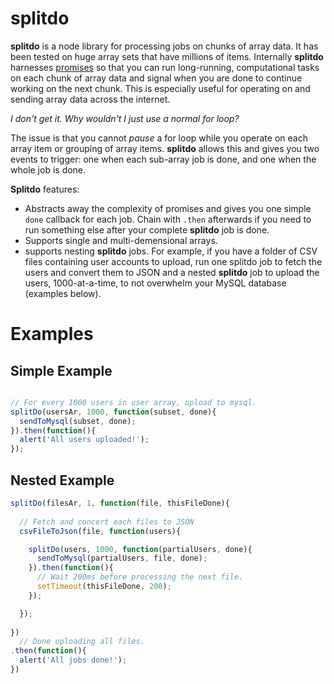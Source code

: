 # splitdo
**splitdo** is a node library for processing jobs on chunks of array data.  It has been tested on huge array sets that have millions of items. Internally **splitdo** harnesses [promises](https://github.com/kriskowal/q) so that you can run long-running, computational tasks on each chunk of array data and signal when you are done to continue working on the next chunk.  This is especially useful for operating on and sending array data across the internet.

*I don't get it. Why wouldn't I just use a normal for loop?*

The issue is that you cannot _pause_ a for loop while you operate on each array item or grouping of array items.  **splitdo** allows this and gives you two events to trigger: one when each sub-array job is done, and one when the whole job is done. 

**Splitdo** features:

* Abstracts away the complexity of promises and gives you one simple `done` callback for each job.  Chain with `.then` afterwards if you need to run something else after your complete **splitdo** job is done.
* Supports single and multi-demensional arrays.
* supports nesting **splitdo** jobs.  For example, if you have a folder of CSV files containing user accounts to upload, run one splitdo job to fetch the users and convert them to JSON and a nested **splitdo** job to upload the users, 1000-at-a-time, to not overwhelm your MySQL database (examples below).

# Examples

## Simple Example
```javascript

// For every 1000 users in user array, upload to mysql.
splitDo(usersAr, 1000, function(subset, done){
  sendToMysql(subset, done);
}).then(function(){
  alert('All users uploaded!');
});
```

## Nested Example
```javascript
splitDo(filesAr, 1, function(file, thisFileDone){
  
  // Fetch and concert each files to JSON
  csvFileToJson(file, function(users){

    splitDo(users, 1000, function(partialUsers, done){
      sendToMysql(partialUsers, file, done);
    }).then(function(){
      // Wait 200ms before processing the next file.
      setTimeout(thisFileDone, 200);
    });

  });
    
})
  // Done uploading all files.
.then(function(){
  alert('All jobs done!');
})
```
